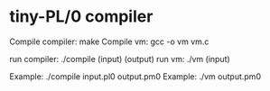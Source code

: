# tiny-PL/0 compiler

Compile compiler: make
Compile vm: gcc -o vm vm.c

run compiler: ./compile (input) (output)
run vm: ./vm (input)

Example: ./compile input.pl0 output.pm0
Example: ./vm output.pm0
